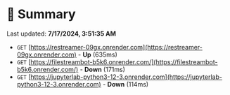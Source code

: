 # 📖 Summary
Last updated: **7/17/2024, 3:51:35 AM**

- `GET` [https://restreamer-09gx.onrender.com](https://restreamer-09gx.onrender.com) - **Up** (635ms)
- `GET` [https://filestreambot-b5k6.onrender.com/](https://filestreambot-b5k6.onrender.com/) - **Down** (171ms)
- `GET` [https://jupyterlab-python3-12-3.onrender.com](https://jupyterlab-python3-12-3.onrender.com) - **Down** (114ms)
